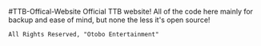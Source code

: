 #TTB-Offical-Website
Official TTB website! All of the code here mainly for backup and ease of mind,
but none the less it's open source!
~~~~~~~~~~~~~~
All Rights Reserved, "Otobo Entertainment"
